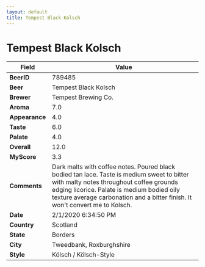 ```yaml
---
layout: default
title: Tempest Black Kolsch
---
```


# Tempest Black Kolsch

| Field         | Value     |
|---------------|-----------|
| **BeerID** | 789485 |
| **Beer** | Tempest Black Kolsch |
| **Brewer** | Tempest Brewing Co. |
| **Aroma** | 7.0 |
| **Appearance** | 4.0 |
| **Taste** | 6.0 |
| **Palate** | 4.0 |
| **Overall** | 12.0 |
| **MyScore** | 3.3 |
| **Comments** | Dark malts with coffee notes. Poured black bodied tan lace. Taste is medium sweet to bitter with malty notes throughout coffee grounds edging licorice. Palate is medium bodied oily texture average carbonation and a bitter finish. It won't convert me to Kolsch. |
| **Date** | 2/1/2020 6:34:50 PM |
| **Country** | Scotland |
| **State** | Borders |
| **City** | Tweedbank, Roxburghshire |
| **Style** | Kölsch / Kölsch-Style |
